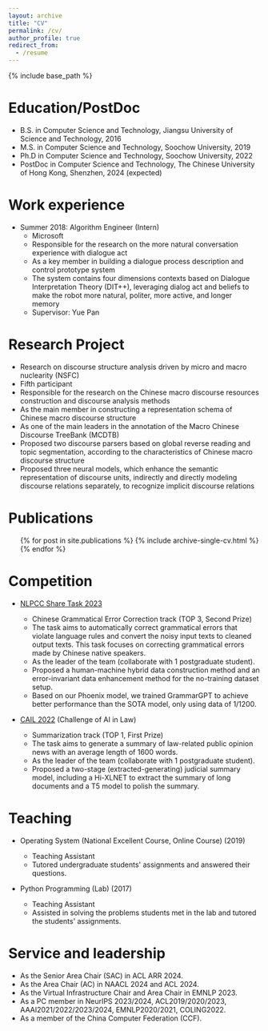 ```yaml
---
layout: archive
title: "CV"
permalink: /cv/
author_profile: true
redirect_from:
  - /resume
---
```


{% include base_path %}

Education/PostDoc
======
* B.S. in Computer Science and Technology, Jiangsu University of Science and Technology, 2016
* M.S. in Computer Science and Technology, Soochow University, 2019
* Ph.D in Computer Science and Technology, Soochow University, 2022
* PostDoc in Computer Science and Technology, The Chinese University of Hong Kong, Shenzhen, 2024 (expected)

Work experience
======
* Summer 2018: Algorithm Engineer (Intern)
  * Microsoft 
  * Responsible for the research on the more natural conversation experience with dialogue act
  * As a key member in building a dialogue process description and control prototype system
  * The system contains four dimensions contexts based on Dialogue Interpretation Theory (DIT++), leveraging dialog act and beliefs to make the robot more natural, politer, more active, and longer memory
  * Supervisor: Yue Pan
  
Research Project
======
* Research on discourse structure analysis driven by micro and macro nuclearity (NSFC)
* Fifth participant 
* Responsible for the research on the Chinese macro discourse resources construction and discourse analysis methods
* As the main member in constructing a representation schema of Chinese macro discourse structure
* As one of the main leaders in the annotation of the Macro Chinese Discourse TreeBank (MCDTB)
* Proposed two discourse parsers based on global reverse reading and topic segmentation, according to the characteristics of Chinese macro discourse structure
* Proposed three neural models, which enhance the semantic representation of discourse units, indirectly and directly modeling discourse relations separately, to recognize implicit discourse relations

Publications
======
  <ul>{% for post in site.publications %}
    {% include archive-single-cv.html %}
  {% endfor %}</ul>
  
Competition
======
* [NLPCC Share Task 2023](http://tcci.ccf.org.cn/conference/2023/cfpt.php) 
    * Chinese Grammatical Error Correction track (TOP 3, Second Prize)
    * The task  aims to automatically correct grammatical errors that violate language rules and convert the noisy input texts to cleaned output texts. This task focuses on correcting grammatical errors made by Chinese native speakers.
    * As the leader of the team (collaborate with 1 postgraduate student).
    * Proposed a human-machine hybrid data construction method and an error-invariant data enhancement method for the no-training dataset setup.
    * Based on our Phoenix model,  we trained GrammarGPT to achieve better performance than the SOTA model, only using data of 1/1200.
      
 * [CAIL 2022](http://cail.cipsc.org.cn/task_summit.html?raceID=4&cail_tag=2022) (Challenge of AI in Law)
    * Summarization track (TOP 1, First Prize)
    * The task aims to generate a summary of law-related public opinion news with an average length of 1600 words.
    * As the leader of the team (collaborate with 1 postgraduate student).
    * Proposed a two-stage (extracted-generating) judicial summary model, including a Hi-XLNET to extract the summary of long documents and a T5 model to polish the summary.
  
Teaching
======
  * Operating System (National Excellent Course, Online Course) (2019)
      * Teaching Assistant 
      * Tutored undergraduate students' assignments and answered their questions. 
   
  * Python Programming (Lab) (2017)
      * Teaching Assistant 
      * Assisted in solving the problems students met in the lab and tutored the students' assignments. 
  
Service and leadership
======
* As the Senior Area Chair (SAC) in ACL ARR 2024.
* As the Area Chair (AC) in NAACL 2024 and ACL 2024.
* As the Virtual Infrastructure Chair and Area Chair in EMNLP 2023.
* As a PC member in NeurIPS 2023/2024, ACL2019/2020/2023, AAAI2021/2022/2023/2024, EMNLP2020/2021, COLING2022. 
* As a member of the China Computer Federation (CCF). 
